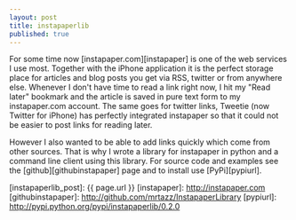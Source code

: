```yaml
---
layout: post
title: instapaperlib
published: true
---
```


For some time now [instapaper.com][instapaper] is one of the web services I use most.
Together with the iPhone application it is the perfect storage place for articles and
blog posts you get via RSS, twitter or from anywhere else. Whenever I don't have time
to read a link right now, I hit my "Read later" bookmark and the article is saved
in pure text form to my instapaper.com account. The same goes for twitter links, Tweetie
(now Twitter for iPhone) has perfectly integrated instapaper so that it could not be
easier to post links for reading later.

However I also wanted to be able to add links quickly which come from other sources.
That is why I wrote a library for instapaper in python and a command line client using
this library. For source code and examples see the [github][githubinstapaper] page and to
install use [PyPi][pypiurl].


[instapaperlib_post]: {{ page.url }}
[instapaper]: http://instapaper.com
[githubinstapaper]: http://github.com/mrtazz/InstapaperLibrary
[pypiurl]: http://pypi.python.org/pypi/instapaperlib/0.2.0
